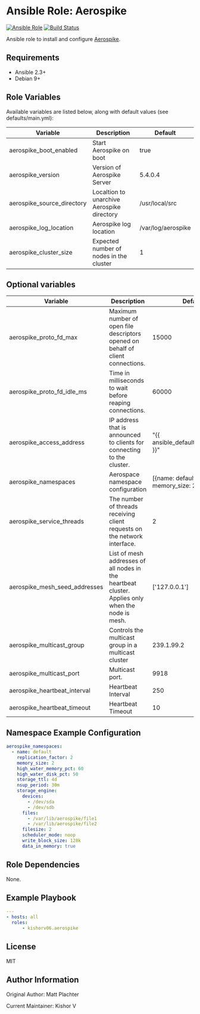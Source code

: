 Ansible Role: Aerospike
=========

[![Ansible Role](https://img.shields.io/ansible/role/52934.svg)](https://galaxy.ansible.com/kishorv06/aerospike/) [![Build Status](https://travis-ci.com/kishorv06/ansible-role-aerospike.svg?branch=master)](https://travis-ci.com/kishorv06/ansible-role-aerospike)

Ansible role to install and configure [Aerospike](http://www.aerospike.com/).

Requirements
------------

* Ansible 2.3+
* Debian 9+

Role Variables
--------------

Available variables are listed below, along with default values (see defaults/main.yml):

| Variable                    | Description                                  | Default                   |
|-----------------------------|----------------------------------------------|---------------------------|
| aerospike_boot_enabled      | Start Aerospike on boot                      | true                      |
| aerospike_version           | Version of Aerospike Server                  | 5.4.0.4                   |
| aerospike_source_directory  | Localtion to unarchive Aerospike directory   | /usr/local/src            |
| aerospike_log_location      | Aerospike log location                       | /var/log/aerospike        |
| aerospike_cluster_size      | Expected number of nodes in the cluster      | 1                         |

Optional variables
------------------

| Variable                       | Description                                                                                         | Default                              |
|--------------------------------|-----------------------------------------------------------------------------------------------------|--------------------------------------|
| aerospike_proto_fd_max         | Maximum number of open file descriptors opened on behalf of client connections.                     | 15000                                |
| aerospike_proto_fd_idle_ms     | Time in milliseconds to wait before reaping connections.                                            | 60000                                |
| aerospike_access_address       | IP address that is announced to clients for connecting to the cluster.                              | "{{ ansible_default_ipv4.address }}" |
| aerospike_namespaces           | Aerospace namespace configuration                                                                   | [{name: default, memory_size: 2}]]   |
| aerospike_service_threads      | The number of threads receiving client requests on the network interface.                           | 2                                    |
| aerospike_mesh_seed_addresses  | List of mesh addresses of all nodes in the heartbeat cluster. Applies only when the node is mesh.   | ['127.0.0.1']                        |
| aerospike_multicast_group      | Controls the multicast group in a multicast cluster                                                 | 239.1.99.2                           |
| aerospike_multicast_port       | Multicast port.                                                                                     | 9918                                 |
| aerospike_heartbeat_interval   | Heartbeat Interval                                                                                  | 250                                  |
| aerospike_heartbeat_timeout    | Heartbeat Timeout                                                                                   | 10                                   |

Namespace Example Configuration
-------------------------------
```yaml
aerospike_namespaces:
  - name: default
    replication_factor: 2
    memory_size: 2
    high_water_memory_pct: 60
    high_water_disk_pct: 50
    storage_ttl: 4d
    nsup_period: 30m
    storage_engine:
      devices:
        - /dev/sda
        - /dev/sdb
      files:
        - /var/lib/aerospike/file1
        - /var/lib/aerospike/file2
      filesize: 2
      scheduler_mode: noop
      write_block_size: 128k
      data_in_memory: true
```

Role Dependencies
------------

None.

Example Playbook
----------------
```yaml
---
- hosts: all
  roles:
      - kishorv06.aerospike
```

License
-------

MIT

Author Information
------------------

Original Author: Matt Plachter

Current Maintainer: Kishor V
